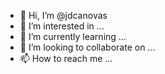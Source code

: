 - 👋 Hi, I’m @jdcanovas
- 👀 I’m interested in ...
- 🌱 I’m currently learning ...
- 💞️ I’m looking to collaborate on ...
- 📫 How to reach me ...

<!---
jdcanovas/jdcanovas is a ✨ special ✨ repository because its `README.md` (this file) appears on your GitHub profile.
You can click the Preview link to take a look at your changes.
--->
